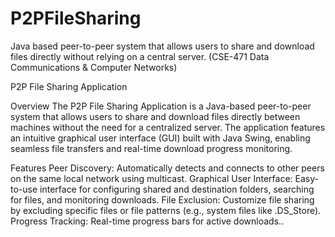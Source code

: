 #  P2PFileSharing
Java based peer-to-peer system that allows users to share and download files directly without relying on a central server. (CSE-471 Data Communications &amp; Computer Networks)


P2P File Sharing Application
<!-- Optional: Replace with your logo or remove -->

Overview
The P2P File Sharing Application is a Java-based peer-to-peer system that allows users to share and download files directly between machines without the need for a centralized server. The application features an intuitive graphical user interface (GUI) built with Java Swing, enabling seamless file transfers and real-time download progress monitoring.

Features
Peer Discovery: Automatically detects and connects to other peers on the same local network using multicast.
Graphical User Interface: Easy-to-use interface for configuring shared and destination folders, searching for files, and monitoring downloads.
File Exclusion: Customize file sharing by excluding specific files or file patterns (e.g., system files like .DS_Store).
Progress Tracking: Real-time progress bars for active downloads..

